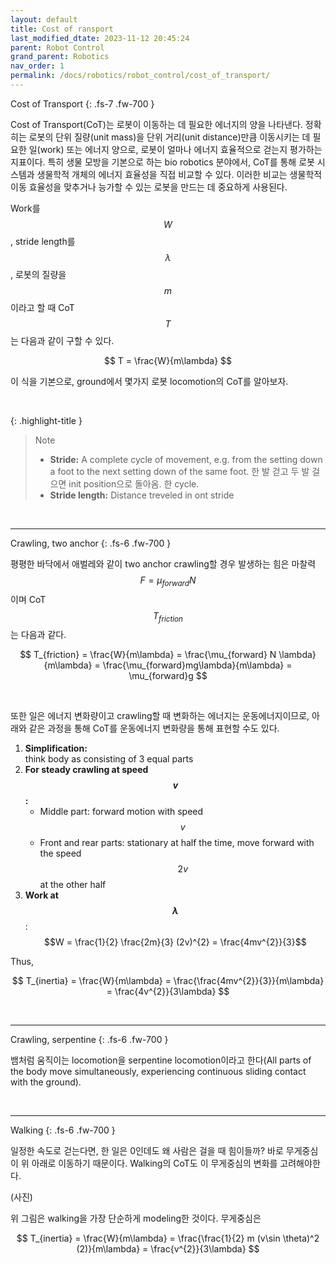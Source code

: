 ```yaml
---
layout: default
title: Cost of ransport
last_modified_dtate: 2023-11-12 20:45:24
parent: Robot Control
grand_parent: Robotics
nav_order: 1
permalink: /docs/robotics/robot_control/cost_of_transport/
---
```


Cost of Transport
{: .fs-7 .fw-700 }

Cost of Transport(CoT)는 로봇이 이동하는 데 필요한 에너지의 양을 나타낸다. 정확히는 로봇의 단위 질량(unit mass)을 단위 거리(unit distance)만큼 이동시키는 데 필요한 일(work) 또는 에너지 양으로, 로봇이 얼마나 에너지 효율적으로 걷는지 평가하는 지표이다. 특히 생물 모방을 기본으로 하는 bio robotics 분야에서, CoT를 통해 로봇 시스템과 생물학적 개체의 에너지 효율성을 직접 비교할 수 있다. 이러한 비교는 생물학적 이동 효율성을 맞추거나 능가할 수 있는 로봇을 만드는 데 중요하게 사용된다.   

Work를 $$W$$, stride length를 $$\lambda$$, 로봇의 질량을 $$m$$이라고 할 때 CoT $$T$$는 다음과 같이 구할 수 있다.  

$$ T = \frac{W}{m\lambda} $$  

이 식을 기본으로, ground에서 몇가지 로봇 locomotion의 CoT를 알아보자.

<br/>

{: .highlight-title }
> Note   
> 
> - **Stride:** A complete cycle of movement, e.g. from the setting down a foot to the next setting down of the same foot. 한 발 걷고 두 발 걸으면 init position으로 돌아옴. 한 cycle.
> - **Stride length:** Distance treveled in ont stride

<br/>

---

Crawling, two anchor
{: .fs-6 .fw-700 }

평평한 바닥에서 애벌레와 같이 two anchor crawling할 경우 발생하는 힘은 마찰력 $$ F = \mu_{forward} N $$이며 CoT $$T_{friction}$$ 는 다음과 같다.  

$$ T_{friction} = \frac{W}{m\lambda} = \frac{\mu_{forward} N \lambda}{m\lambda} = \frac{\mu_{forward}mg\lambda}{m\lambda} = \mu_{forward}g $$   

<br/>

또한 일은 에너지 변화량이고 crawling할 때 변화하는 에너지는 운동에너지이므로, 아래와 같은 과정을 통해 CoT를 운동에너지 변화량을 통해 표현할 수도 있다.   
1. **Simplification:**   
   think body as consisting of 3 equal parts
2. **For steady crawling at speed $$v$$:**  
   * Middle part: forward motion with speed $$v$$
   * Front and rear parts: stationary at half the time, move forward with the speed $$2v$$ at the other half   
3. **Work at $$\lambda$$**:   
   $$W = \frac{1}{2} \frac{2m}{3} (2v)^{2} = \frac{4mv^{2}}{3}$$  

Thus,   
   
$$ T_{inertia} = \frac{W}{m\lambda} = \frac{\frac{4mv^{2}}{3}}{m\lambda} = \frac{4v^{2}}{3\lambda} $$

<br/>

---

Crawling, serpentine
{: .fs-6 .fw-700 }

뱀처럼 움직이는 locomotion을 serpentine locomotion이라고 한다(All parts of the body move simultaneously, experiencing continuous sliding contact with the ground).

<br/>

---
Walking
{: .fs-6 .fw-700 }

일정한 속도로 걷는다면, 한 일은 0인데도 왜 사람은 걸을 때 힘이들까? 바로 무게중심이 위 아래로 이동하기 때문이다. Walking의 CoT도 이 무게중심의 변화를 고려해야한다.

(사진)
 
 위 그림은 walking을 가장 단순하게 modeling한 것이다. 무게중심은 
 
$$ T_{inertia} = \frac{W}{m\lambda} = \frac{\frac{1}{2} m (v\sin \theta)^2 (2)}{m\lambda} = \frac{v^{2}}{3\lambda} $$

